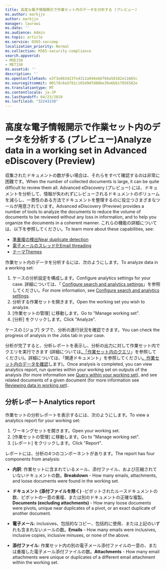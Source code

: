 ```yaml
---
title: 高度な電子情報開示で作業セット内のデータを分析する (プレビュー)
ms.author: markjjo
author: markjjo
manager: laurawi
ms.date: ''
ms.audience: Admin
ms.topic: article
ms.service: O365-seccomp
localization_priority: Normal
ms.collection: M365-security-compliance
search.appverid:
- MOE150
- MET150
ms.assetid: ''
description: ''
ms.openlocfilehash: e3f3e863423fe4312a944eb6f04a58182e11665c
ms.sourcegitcommit: 0017dc6a5f81c165d9dfd88be39a6bb17856582e
ms.translationtype: MT
ms.contentlocale: ja-JP
ms.lasthandoff: 04/23/2019
ms.locfileid: "32243238"
---
```

# <a name="analyze-data-in-a-working-set-in-advanced-ediscovery-preview"></a><span data-ttu-id="22016-102">高度な電子情報開示で作業セット内のデータを分析する (プレビュー)</span><span class="sxs-lookup"><span data-stu-id="22016-102">Analyze data in a working set in Advanced eDiscovery (Preview)</span></span>

<span data-ttu-id="22016-103">収集されたドキュメントの数が多い場合は、それらをすべて確認するのは非常に困難です。</span><span class="sxs-lookup"><span data-stu-id="22016-103">When the number of collected documents is large, it can be quite difficult to review them all.</span></span> <span data-ttu-id="22016-104">Advanced eDiscovery (プレビュー) には、ドキュメントを分析して、情報が失われずにレビューされるドキュメントのボリュームを減らし、一貫性のある方法でドキュメントを整理するのに役立つさまざまなツールが用意されています。</span><span class="sxs-lookup"><span data-stu-id="22016-104">Advanced eDiscovery (Preview) provides a number of tools to analyze the documents to reduce the volume of documents to be reviewed without any loss in information, and to help you organize the documents in a coherent manner.</span></span> <span data-ttu-id="22016-105">これらの機能の詳細については、以下を参照してください。</span><span class="sxs-lookup"><span data-stu-id="22016-105">To learn more about these capabilities, see:</span></span>

- [<span data-ttu-id="22016-106">準重複の検出</span><span class="sxs-lookup"><span data-stu-id="22016-106">Near duplicate detection</span></span>](near-duplicates.md)
- [<span data-ttu-id="22016-107">電子メールのスレッド化</span><span class="sxs-lookup"><span data-stu-id="22016-107">Email threading</span></span>](email-threading.md)
- [<span data-ttu-id="22016-108">テーマ</span><span class="sxs-lookup"><span data-stu-id="22016-108">Themes</span></span>](themes.md)

<span data-ttu-id="22016-109">作業セット内のデータを分析するには、次のようにします。</span><span class="sxs-lookup"><span data-stu-id="22016-109">To analyze data in a working set:</span></span>

1. <span data-ttu-id="22016-110">ケースの分析設定を構成します。</span><span class="sxs-lookup"><span data-stu-id="22016-110">Configure analytics settings for your case.</span></span> <span data-ttu-id="22016-111">詳細については、「 [Configure search and analytics settings](configure-search-analytics-settings.md)」を参照してください。</span><span class="sxs-lookup"><span data-stu-id="22016-111">For more information, see [Configure search and analytics settings](configure-search-analytics-settings.md).</span></span>
2. <span data-ttu-id="22016-112">分析する作業セットを開きます。</span><span class="sxs-lookup"><span data-stu-id="22016-112">Open the working set you wish to analyze.</span></span>
3. <span data-ttu-id="22016-113">[作業セットの管理] に移動します。</span><span class="sxs-lookup"><span data-stu-id="22016-113">Go to "Manage working set".</span></span>
4. <span data-ttu-id="22016-114">[分析] をクリックします。</span><span class="sxs-lookup"><span data-stu-id="22016-114">Click "Analyze".</span></span>

<span data-ttu-id="22016-115">ケースの [ジョブ] タブで、分析の進行状況を確認できます。</span><span class="sxs-lookup"><span data-stu-id="22016-115">You can check the progress of analysis in the Jobs tab in your case.</span></span>

 <span data-ttu-id="22016-116">分析が完了すると、分析レポートを表示し、分析の出力に対して作業セット内でクエリを実行できます (詳細については[、「作業セット内のクエリ](working-set-search.md)」を参照してください)。詳細については、「関連ドキュメント」を参照してください[。作業セット内のデータを確認](reviewing-data-in-working-set.md)します)。</span><span class="sxs-lookup"><span data-stu-id="22016-116">Once analysis is completed, you can view analytics report, run queries within your working set on outputs of the analysis (for more information see [Query within your working set](working-set-search.md)), and see related documents of a given document (for more information see [Reviewing data in working set](reviewing-data-in-working-set.md)).</span></span>

## <a name="analytics-report"></a><span data-ttu-id="22016-117">分析レポート</span><span class="sxs-lookup"><span data-stu-id="22016-117">Analytics report</span></span>

<span data-ttu-id="22016-118">作業セットの分析レポートを表示するには、次のようにします。</span><span class="sxs-lookup"><span data-stu-id="22016-118">To view a analytics report for your working set:</span></span>

1. <span data-ttu-id="22016-119">ワーキングセットを開きます。</span><span class="sxs-lookup"><span data-stu-id="22016-119">Open your working set.</span></span>
2. <span data-ttu-id="22016-120">[作業セットの管理] に移動します。</span><span class="sxs-lookup"><span data-stu-id="22016-120">Go to "Manage working set".</span></span>
3. <span data-ttu-id="22016-121">[レポート] をクリックします。</span><span class="sxs-lookup"><span data-stu-id="22016-121">Click "Report".</span></span>

<span data-ttu-id="22016-122">レポートには、分析の4つのコンポーネントがあります。</span><span class="sxs-lookup"><span data-stu-id="22016-122">The report has four components from analysis:</span></span>

- <span data-ttu-id="22016-123">**内訳**: 作業セットに含まれているメール、添付ファイル、および圧縮されていないドキュメントの数。</span><span class="sxs-lookup"><span data-stu-id="22016-123">**Breakdown** - How many emails, attachments, and loose documents were found in the working set.</span></span>

- <span data-ttu-id="22016-124">**ドキュメント (添付ファイルを除く)** -ピボットされたルースドキュメントの数、ピボットの一意の重複、または別のドキュメントの正確な複製。</span><span class="sxs-lookup"><span data-stu-id="22016-124">**Documents (excluding attachments)** - How many loose documents were pivots, unique near duplicates of a pivot, or an exact duplicate of another document.</span></span>

- <span data-ttu-id="22016-125">**電子メール**: inclusives、包括的なコピー、包括的に使用、または上記のいずれも含まれないメールの数。</span><span class="sxs-lookup"><span data-stu-id="22016-125">**Emails** - How many emails were inclusives, inclusive copies, inclusive minuses, or none of the above.</span></span>

- <span data-ttu-id="22016-126">**添付ファイル**: 作業セット内の別の電子メール添付ファイルの一意の、または重複した電子メール添付ファイルの数。</span><span class="sxs-lookup"><span data-stu-id="22016-126">**Attachments** - How many email attachments were unique or duplicates of a different email attachment within the working set.</span></span>